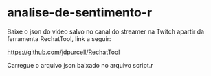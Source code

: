 # analise-de-sentimento-r

Baixe o json do video salvo no canal do streamer na Twitch apartir da ferramenta RechatTool, link a seguir:

https://github.com/jdpurcell/RechatTool

Carregue o arquivo json baixado no arquivo script.r
